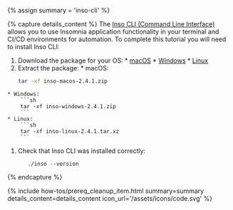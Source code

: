 {% assign summary = 'inso-cli' %}

{% capture details_content %}
  The [Inso CLI (Command Line Interface)](/inso-cli/) allows you to use Insomnia application functionality in your terminal and CI/CD environments for automation.
  To complete this tutorial you will need to install Inso CLI:
  1. Download the package for your OS:
    * [macOS](https://updates.insomnia.rest/downloads/mac/latest?app=com.insomnia.inso&channel=stable)
    * [Windows](https://updates.insomnia.rest/downloads/windows/latest?app=com.insomnia.inso&channel=stable)
    * [Linux](https://docs.insomnia.rest/inso-cli/install#:~:text=tar%20file%20from-,GitHub,-.%20Extract%20the%20file)
  1. Extract the package:
    * macOS: 
        ```sh
        tar -xf inso-macos-2.4.1.zip
        ```
    * Windows:
        ```sh
        tar -xf inso-windows-2.4.1.zip
        ```
    * Linux: 
        ```sh
        tar -xf inso-linux-2.4.1.tar.xz
        ```
  1. Check that Inso CLI was installed correctly:
            
            ./inso --version

{% endcapture %}

{% include how-tos/prereq_cleanup_item.html summary=summary details_content=details_content icon_url='/assets/icons/code.svg' %}